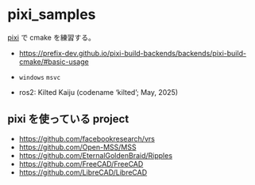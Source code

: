 # pixi_samples

[pixi](https://pixi.sh/latest/) で cmake を練習する。

- https://prefix-dev.github.io/pixi-build-backends/backends/pixi-build-cmake/#basic-usage

- `windows` `msvc`
- ros2: Kilted Kaiju (codename ‘kilted’; May, 2025)

## pixi を使っている project

- https://github.com/facebookresearch/vrs
- https://github.com/Open-MSS/MSS
- https://github.com/EternalGoldenBraid/Ripples
- https://github.com/FreeCAD/FreeCAD
- https://github.com/LibreCAD/LibreCAD
